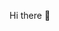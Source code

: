 Hi there 👋 

<!---
R-Avetisyan/R-Avetisyan is a ✨ special ✨ repository because its `README.md` (this file) appears on your GitHub profile.
You can click the Preview link to take a look at your changes.
--->
